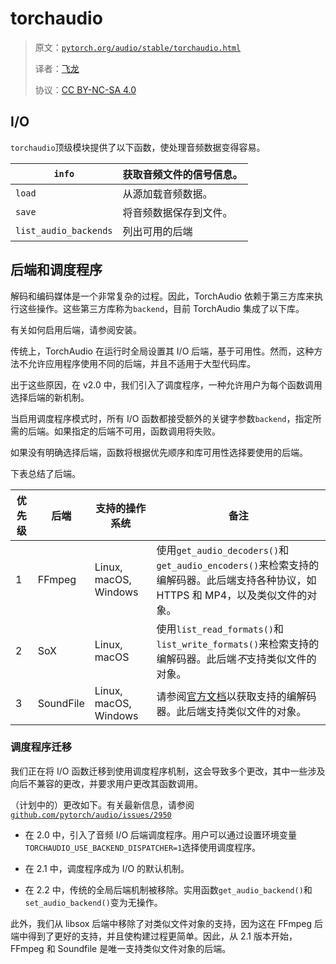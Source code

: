 # torchaudio

> 原文：[`pytorch.org/audio/stable/torchaudio.html`](https://pytorch.org/audio/stable/torchaudio.html)
>
> 译者：[飞龙](https://github.com/wizardforcel)
>
> 协议：[CC BY-NC-SA 4.0](http://creativecommons.org/licenses/by-nc-sa/4.0/)


## I/O

`torchaudio`顶级模块提供了以下函数，使处理音频数据变得容易。

| `info` | 获取音频文件的信号信息。 |
| --- | --- |
| `load` | 从源加载音频数据。 |
| `save` | 将音频数据保存到文件。 |
| `list_audio_backends` | 列出可用的后端 |

## 后端和调度程序

解码和编码媒体是一个非常复杂的过程。因此，TorchAudio 依赖于第三方库来执行这些操作。这些第三方库称为`backend`，目前 TorchAudio 集成了以下库。

有关如何启用后端，请参阅安装。

传统上，TorchAudio 在运行时全局设置其 I/O 后端，基于可用性。然而，这种方法不允许应用程序使用不同的后端，并且不适用于大型代码库。

出于这些原因，在 v2.0 中，我们引入了调度程序，一种允许用户为每个函数调用选择后端的新机制。

当启用调度程序模式时，所有 I/O 函数都接受额外的关键字参数`backend`，指定所需的后端。如果指定的后端不可用，函数调用将失败。

如果没有明确选择后端，函数将根据优先顺序和库可用性选择要使用的后端。

下表总结了后端。

| 优先级 | 后端 | 支持的操作系统 | 备注 |
| --- | --- | --- | --- |
| 1 | FFmpeg | Linux, macOS, Windows | 使用`get_audio_decoders()`和`get_audio_encoders()`来检索支持的编解码器。此后端支持各种协议，如 HTTPS 和 MP4，以及类似文件的对象。 |
| 2 | SoX | Linux, macOS | 使用`list_read_formats()`和`list_write_formats()`来检索支持的编解码器。此后端*不*支持类似文件的对象。 |
| 3 | SoundFile | Linux, macOS, Windows | 请参阅[官方文档](https://pysoundfile.readthedocs.io/)以获取支持的编解码器。此后端支持类似文件的对象。 |

### 调度程序迁移

我们正在将 I/O 函数迁移到使用调度程序机制，这会导致多个更改，其中一些涉及向后不兼容的更改，并要求用户更改其函数调用。

（计划中的）更改如下。有关最新信息，请参阅[`github.com/pytorch/audio/issues/2950`](https://github.com/pytorch/audio/issues/2950)

+   在 2.0 中，引入了音频 I/O 后端调度程序。用户可以通过设置环境变量`TORCHAUDIO_USE_BACKEND_DISPATCHER=1`选择使用调度程序。

+   在 2.1 中，调度程序成为 I/O 的默认机制。

+   在 2.2 中，传统的全局后端机制被移除。实用函数`get_audio_backend()`和`set_audio_backend()`变为无操作。

此外，我们从 libsox 后端中移除了对类似文件对象的支持，因为这在 FFmpeg 后端中得到了更好的支持，并且使构建过程更简单。因此，从 2.1 版本开始，FFmpeg 和 Soundfile 是唯一支持类似文件对象的后端。
